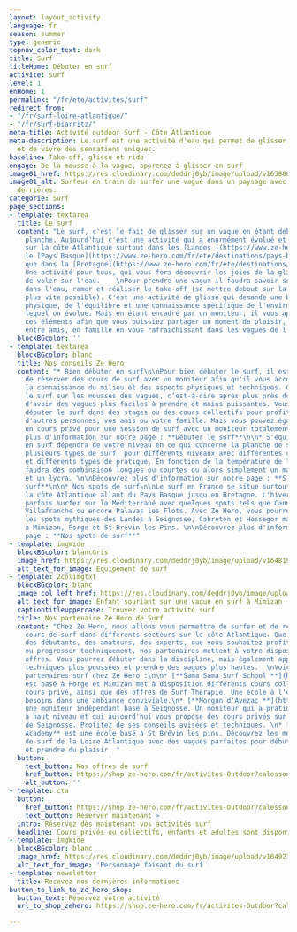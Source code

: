```yaml
---
layout: layout_activity
language: fr
season: summer
type: generic
topnav_color_text: dark
title: Surf
titleHome: Débuter en surf
activite: surf
level: 1
enHome: 1
permalink: "/fr/ete/activites/surf"
redirect_from:
- "/fr/surf-loire-atlantique/"
- "/fr/surf-biarritz/"
meta-title: Activité outdoor Surf - Côte Atlantique
meta-description: Le surf est une activité d'eau qui permet de glisser sur les vagues
  et de vivre des sensations uniques.
baseline: Take-off, glisse et ride
engage: De la mousse à la vague, apprenez à glisser en surf
image01_href: https://res.cloudinary.com/deddrj0yb/image/upload/v1638883621/website/summer/Paddle-couple-mer_sw6sqk.jpg
image01_alt: Surfeur en train de surfer une vague dans un paysage avec des collines
  derrières.
categorie: Surf
page_sections:
- template: textarea
  title: Le surf
  content: "Le surf, c'est le fait de glisser sur un vague en étant debout sur une
    planche. Aujourd'hui c'est une activité qui a énormément évolué et est très rependue
    sur la côte Atlantique surtout dans les [Landes ](https://www.ze-hero.com/fr/ete/destinations/les-landes)et
    le [Pays Basque](https://www.ze-hero.com/fr/ete/destinations/pays-basque) ainsi
    que dans la [Bretagne](https://www.ze-hero.com/fr/ete/destinations/loire-atlantique).
    Une activité pour tous, qui vous fera découvrir les joies de la glisse, les sensations
    de voler sur l'eau.    \nPour prendre une vague il faudra savoir se positionner
    dans l'eau, ramer et réaliser le take-off (se mettre debout sur la planche le
    plus vite possible). C'est une activité de glisse qui demande une bonne condition
    physique, de l'équilibre et une connaissance spécifique de l'environnement dans
    lequel on évolue. Mais en étant encadré par un moniteur, il vous apportera tous
    ces éléments afin que vous puissiez partager un moment de plaisir, de découverte
    entre amis, en famille en vous rafraichissant dans les vagues de l'Atlantique. "
  blockBGcolor: ''
- template: textarea
  blockBGcolor: blanc
  title: Nos conseils Ze Hero
  content: "* Bien débuter en surf\n\nPour bien débuter le surf, il est important
    de réserver des cours de surf avec un moniteur afin qu'il vous accompagne dans
    la connaissance du milieu et des aspects physiques et techniques. On débute généralement
    le surf sur les mousses des vagues, c’est-à-dire après plus près du bord afin
    d'avoir des vagues plus faciles à prendre et moins puissantes. Vous pouvez alors
    débuter le surf dans des stages ou des cours collectifs pour profiter d'être avec
    d'autres personnes, vos amis ou votre famille. Mais vous pouvez également réserver
    un cours privé pour une session de surf avec un moniteur totalement dédiée à vous.\n\nDécouvrez
    plus d'information sur notre page : **Débuter le surf**\n\n* S'équiper en surf\n\nS'équiper
    en surf dépendra de votre niveau en ce qui concerne la planche de surf. Il existe
    plusieurs types de surf, pour différents niveaux avec différentes constructions
    et différents types de pratique. En fonction de la température de l'eau, il vous
    faudra des combinaison longues ou courtes ou alors simplement un maillot, short
    et un lycra. \n\nDécouvrez plus d'information sur notre page : **S'équiper en
    surf**\n\n* Nos spots de surf\n\nLe surf en France se situe surtout sur toute
    la côte Atlantique allant du Pays Basque jusqu'en Bretagne. L'hiver vous pouvez
    parfois surfer sur la Méditerrané avec quelques spots tels que Cannes, Canet,
    Villefranche ou encore Palavas les Flots. Avec Ze Hero, vous pourrez découvrir
    les spots mythiques des Landes à Seignosse, Cabreton et Hossegor mais également
    à Mimizan, Porge et St Brévin les Pins. \n\nDécouvrez plus d'information sur notre
    page : **Nos spots de surf**"
- template: imgWide
  blockBGcolor: blancGris
  image_href: https://res.cloudinary.com/deddrj0yb/image/upload/v1648195891/website/assets/Recadr%C3%A9es/surf.png
  alt_text_for_image: Equipement de surf
- template: 2colimgtxt
  blockBGcolor: blanc
  image_col_left_href: https://res.cloudinary.com/deddrj0yb/image/upload/v1651477287/website/Sama%20Sama/surf-enfant-mimizan.jpg
  alt_text_for_image: Enfant souriant sur une vague en surf à Mimizan
  captiontitleuppercase: Trouvez votre activité surf
  title: Nos partenaire Ze Hero de Surf
  content: "Chez Ze Hero, nous allons vous permettre de surfer et de réserver des
    cours de surf dans différents secteurs sur le côte Atlantique. Que vous soyez
    des débutants, des amateurs, des experts, que vous souhaitez profiter en famille
    ou progresser techniquement, nos partenaires mettent à votre disposition plusieurs
    offres. Vous pourrez débuter dans la discipline, mais également apprendre des
    techniques plus poussées et prendre des vagues plus hautes.  \nVoici nos différents
    partenaires surf chez Ze Hero :\n\n* [**Sama Sama Surf School **](https://www.ze-hero.com/fr/ete/partenaires/sama-sama-surf-school)qui
    est basé à Porge et Mimizan met à disposition différents cours collectifs et des
    cours privé, ainsi que des offres de Surf Thérapie. Une école à l'écoute de vos
    besoins dans une ambiance conviviale.\n* [**Morgan d'Avezac **](https://www.ze-hero.com/fr/ete/partenaires/morgan-davezac-surf-seignosse)est
    une moniteur indépendant basé à Seignosse. Un moniteur qui a pratiqué le surf
    à haut niveau et qui aujourd'hui vous propose des cours privés sur les plages
    de Seignosse. Profitez de ses conseils avisées et techniques. \n* **Altantic Surf
    Academy** est une école basé à St Brévin les pins. Découvrez les meilleurs spots
    de surf de la Loire Atlantique avec des vagues parfaites pour débuter le surf
    et prendre du plaisir. "
  button:
    text_button: Nos offres de surf
    href_button: https://shop.ze-hero.com/fr/activites-Outdoor?calessonstype=all&catypegenderlistsummer=all&calessonsactivitytype=Surf&start-date=21%2F11%2F2021
    alt_button: ''
- template: cta
  button:
    href_button: https://shop.ze-hero.com/fr/activites-Outdoor?calessonstype=all&catypegenderlistsummer=all&calessonsactivitytype=Surf&start-date=
    text_button: Réserver maintenant >
  intro: Réservez dès maintenant vos activités surf
  headline: Cours privés ou collectifs, enfants et adultes sont disponibles
- template: imgWide
  blockBGcolor: blanc
  image_href: https://res.cloudinary.com/deddrj0yb/image/upload/v1649238781/website/assets/Personnages%20poses/Poses%20format%20large/Surf.png
  alt_text_for_image: 'Personnage faisant du surf '
- template: newsletter
  title: Recevez nos dernières informations
button_to_link_to_ze_hero_shop:
  button_text: Réservez votre activité
  url_to_shop_zehero: https://shop.ze-hero.com/fr/activites-Outdoor?calessonstype=all&catypegenderlistsummer=all&calessonsactivitytype=Surf&start-date=

---
```

